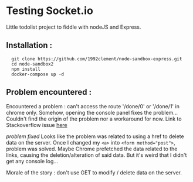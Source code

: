 # Testing Socket.io

Little todolist project to fiddle with nodeJS and Express.

## Installation :
```
  git clone https://github.com/1992clement/node-sandbox-express.git
  cd node-sandbox2
  npm install
  docker-compose up -d
```

## Problem encountered :
Encountered a problem : can't access the route '/done/0' or '/done/1' in chrome only. Somehow, opening the console panel fixes the problem... Couldn't find the origin of the problem nor a workaround for now.
Link to Stackoverflow issue [here](https://stackoverflow.com/questions/56084327/url-with-dynamic-parameters-matching-problem-in-express-nodejs)

*problem fixed*
Looks like the problem was related to using a href to delete data on the server. Once I changed my `<a>` into `<form method="post">`, problem was solved. Maybe Chrome prefetched the data related to the links, causing the deletion/alteration of said data. But it's weird that I didn't get any console log...

Morale of the story : don't use GET to modify / delete data on the server.
